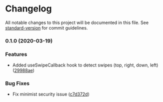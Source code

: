 # Changelog

All notable changes to this project will be documented in this file. See [standard-version](https://github.com/conventional-changelog/standard-version) for commit guidelines.

### 0.1.0 (2020-03-19)


### Features

* Added useSwipeCallback hook to detect swipes (top, right, down, left) ([29988ae](https://github.com/EricLambrecht/react-swipe-hook/commit/29988ae4c9cb4cfc9df5a967ed89e8afc642a7f2))


### Bug Fixes

* Fix minimist security issue ([c7d372d](https://github.com/EricLambrecht/react-swipe-hook/commit/c7d372d206431fc7edfbf7e8e8504196a12980f0))
